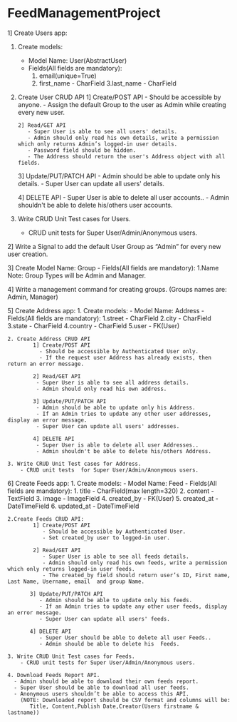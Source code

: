 # FeedManagementProject

1] Create Users app:
   1. Create models:
      - Model Name: User(AbstractUser)
      - Fields(All fields are mandatory):
        1. email(unique=True)
        2. first_name 	- CharField
        3.last_name 	- CharField
  
  
   2. Create User CRUD API
          1] Create/POST API
            - Should be accessible by anyone.
            - Assign the default Group to the user as Admin while creating every new user.

          2] Read/GET API
             - Super User is able to see all users' details.
             - Admin should only read his own details, write a permission which only returns Admin’s logged-in user details.
             - Password field should be hidden.
             - The Address should return the user's Address object with all fields.

         3] Update/PUT/PATCH API
            - Admin should be able to update only his details.
            - Super User can update all users' details.

         4] DELETE API
            - Super User is able to delete all user accounts..
            - Admin shouldn't be able to delete his/others user accounts.
        
   3. Write CRUD Unit Test cases for Users.
      - CRUD unit tests  for Super User/Admin/Anonymous users.

        
2] Write a Signal to add the default User Group as “Admin” for every new user creation.

3] Create Model Name: Group
      - Fields(All fields are mandatory):
        1.Name
      Note: Group Types will be  Admin and Manager.
      
4] Write a management command for creating groups.
   (Groups names are: Admin, Manager)


5] Create Address app:
    1. Create models: 
       - Model Name: Address
       - Fields(All fields are mandatory):
          1.street 		- CharField
          2.city 		- CharField
          3.state 		- CharField
          4.country 	- CharField
          5.user		- FK(User)
          
    2. Create Address CRUD API
            1] Create/POST API
              - Should be accessible by Authenticated User only.
              - If the request user Address has already exists, then return an error message.

            2] Read/GET API
             - Super User is able to see all address details.
             - Admin should only read his own address.

            3] Update/PUT/PATCH API
             - Admin should be able to update only his Address.
             - If an Admin tries to update any other user addresses, display an error message.
             - Super User can update all users' addresses.

            4] DELETE API
             - Super User is able to delete all user Addresses..
             - Admin shouldn't be able to delete his/others Address.
             
    3. Write CRUD Unit Test cases for Address.
        - CRUD unit tests  for Super User/Admin/Anonymous users.


6] Create Feeds app:
    1. Create models:
        - Model Name: Feed
        - Fields(All fields are mandatory):
            1. title		- CharField(max length=320)
            2. content	- TextField
            3. image		- ImageField
            4. created_by	- FK(User)
            5. created_at	- DateTimeField
            6. updated_at	- DateTimeField
            
    2.Create Feeds CRUD API:
            1] Create/POST API
               - Should be accessible by Authenticated User.
               - Set created_by user to logged-in user.

            2] Read/GET API
               - Super User is able to see all feeds details.
               - Admin should only read his own feeds, write a permission which only returns logged-in user feeds.
               - The created_by field should return user’s ID, First name, Last Name, Username, email  and group Name.

           3] Update/PUT/PATCH API
              - Admin should be able to update only his feeds.
              - If an Admin tries to update any other user feeds, display an error message.
              - Super User can update all users' feeds.

           4] DELETE API
              - Super User should be able to delete all user Feeds..
              - Admin should be able to delete his  Feeds.

    3. Write CRUD Unit Test cases for Feeds.
        - CRUD unit tests for Super User/Admin/Anonymous users.
       
    4. Download Feeds Report API.
      - Admin should be able to download their own feeds report.
      - Super User should be able to download all user feeds.
      - Anonymous users shouldn’t be able to access this API.
        (NOTE: Downloaded report should be CSV format and columns will be:
           Title, Content,Publish Date,Creator(Users firstname & lastname))
 
